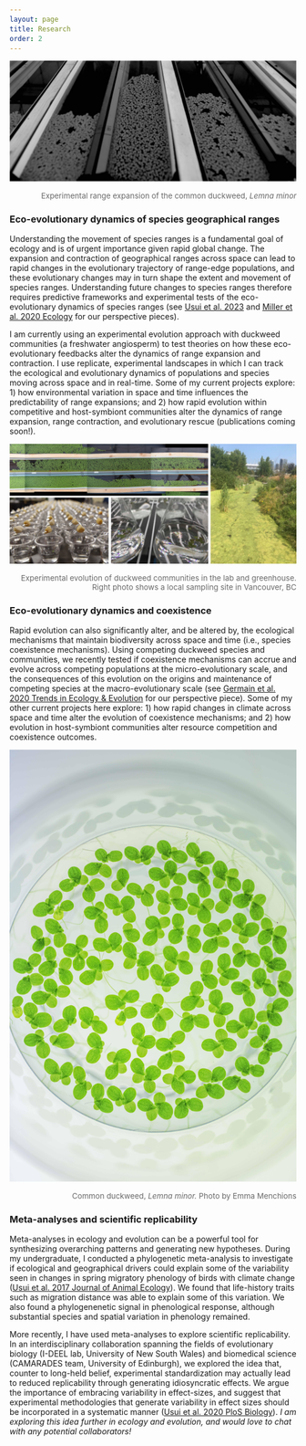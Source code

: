 ```yaml
---
layout: page
title: Research
order: 2
---
```


![system](images/dw-system-wide-bw.jpg)
<div style="text-align: right"><p style="font-size:10pt;color:DimGrey">Experimental range expansion of the common duckweed,<i> Lemna minor</i></p></div>

### Eco-evolutionary dynamics of species geographical ranges
Understanding the movement of species ranges is a fundamental goal of ecology and is of urgent importance given rapid global change. The expansion and contraction of geographical ranges across space can lead to rapid changes in the evolutionary trajectory of range-edge populations, and these  evolutionary changes may in turn shape the extent and movement of species ranges. Understanding future changes to species ranges therefore requires predictive frameworks and experimental tests of the eco-evolutionary dynamics of species ranges (see [Usui et al. 2023](https://www.cell.com/trends/ecology-evolution/fulltext/S0169-5347(23)00084-8) and [Miller et al. 2020 Ecology](https://esajournals.onlinelibrary.wiley.com/doi/abs/10.1002/ecy.3139) for our perspective pieces).

I am currently using an experimental evolution approach with duckweed communities (a freshwater angiosperm) to test theories on how these eco-evolutionary feedbacks alter the dynamics of range expansion and contraction. I use replicate, experimental landscapes in which I can track the ecological and evolutionary dynamics of populations and species moving across space and in real-time. Some of my current projects explore: 1) how environmental variation in space and time influences the predictability of range expansions; and 2) how rapid evolution within competitive and host-symbiont communities alter the dynamics of range expansion, range contraction, and evolutionary rescue (publications coming soon!).

![system](images/dw-collage.jpg)
<div style="text-align: right"><p style="font-size:10pt;color:DimGrey">Experimental evolution of duckweed communities in the lab and greenhouse. Right photo shows a local sampling site in Vancouver, BC</p></div>

### Eco-evolutionary dynamics and coexistence
Rapid evolution can also significantly alter, and be altered by, the ecological mechanisms that maintain biodiversity across space and time (i.e., species coexistence mechanisms). Using competing duckweed species and communities, we recently tested if coexistence mechanisms can accrue and evolve across competing populations at the micro-evolutionary scale, and the consequences of this evolution on the origins and maintenance of competing species at the macro-evolutionary scale (see [Germain et al. 2020 Trends in Ecology & Evolution](https://www.cell.com/trends/ecology-evolution/fulltext/S0169-5347(20)30339-6) for our perspective piece). Some of my other current projects here explore: 1) how rapid changes in climate across space and time alter the evolution of coexistence mechanisms; and 2) how evolution in host-symbiont communities alter resource competition and coexistence outcomes.

![microduck](images/duck-micro.jpg)
<div style="text-align: right"><p style="font-size:10pt;color:DimGrey">Common duckweed,<i> Lemna minor.</i> Photo by Emma Menchions</p></div>

### Meta-analyses and scientific replicability
Meta-analyses in ecology and evolution can be a powerful tool for synthesizing overarching patterns and generating new hypotheses. During my undergraduate, I conducted a phylogenetic meta-analysis to investigate if ecological and geographical drivers could explain some of the variability seen in changes in spring migratory phenology of birds with climate change ([Usui et al. 2017 Journal of Animal Ecology](https://besjournals.onlinelibrary.wiley.com/doi/full/10.1111/1365-2656.12612)). We found that life-history traits such as migration distance was able to explain some of this variation. We also found a phylogenenetic signal in phenological response, although substantial species and spatial variation in phenology remained.

More recently, I have used meta-analyses to explore scientific replicability. In an interdisciplinary collaboration spanning the fields of evolutionary biology (I-DEEL lab, University of New South Wales) and biomedical science (CAMARADES team, University of Edinburgh), we explored the idea that, counter to long-held belief, experimental standardization may actually lead to reduced replicability through generating idiosyncratic effects. We argue the importance of embracing variability in effect-sizes, and suggest that experimental methodologies that generate variability in effect sizes should be incorporated in a systematic manner ([Usui et al. 2020 PloS Biology](https://journals.plos.org/plosbiology/article?id=10.1371/journal.pbio.3001009)). <i>I am exploring this idea further in ecology and evolution, and would love to chat with any potential collaborators!</i>
